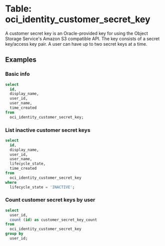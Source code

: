 # Table: oci_identity_customer_secret_key

A customer secret key is an Oracle-provided key for using the Object Storage Service's Amazon S3 compatible API. The key consists of a secret key/access key pair. A user can have up to two secret keys at a time.

## Examples

### Basic info

```sql
select
  id,
  display_name,
  user_id,
  user_name,
  time_created
from
  oci_identity_customer_secret_key;
```


### List inactive customer secret keys

```sql
select
  id,
  display_name,
  user_id,
  user_name,
  lifecycle_state,
  time_created
from
  oci_identity_customer_secret_key
where
  lifecycle_state = 'INACTIVE';
```


### Count customer secret keys by user

```sql
select
  user_id,
  count (id) as customer_secret_key_count
from
  oci_identity_customer_secret_key
group by
  user_id;
```
